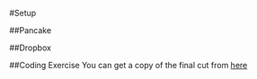 #Setup

##Pancake

##Dropbox

##Coding Exercise
You can get a copy of the final cut from [here](http://camp-seek.pancakeapps.com/Exercise_08.md)

